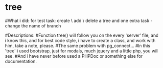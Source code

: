 # tree

#What i did: for test task: create \ add \ delete a tree and one extra task - change the name of branch

#Descriptions:
#Function tree() will follow you on the every 'server' file, and i know this, and for best code style, i have to create a class, and work with him, take a note, please.
#The same problem with pg_connect...
#In this 'tree' i used bootstrap, just for modals, much jquery and a little php, you will see.
#And i have never before used a PHPDoc or something else for documentation.
